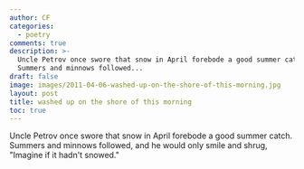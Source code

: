 ```yaml
---
author: CF
categories:
  - poetry
comments: true
description: >-
  Uncle Petrov once swore that snow in April forebode a good summer catch
  Summers and minnows followed...
draft: false
image: images/2011-04-06-washed-up-on-the-shore-of-this-morning.jpg
layout: post
title: washed up on the shore of this morning
toc: true
---
```

    
Uncle Petrov once swore that snow in April forebode a good summer catch. Summers and minnows followed, and he would only smile and shrug, "Imagine if it hadn't snowed."    
